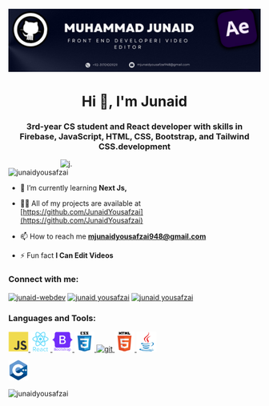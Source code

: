 ![logo](https://github.com/JunaidYousafzai/JunaidYousafzai/blob/main/Github%20Banner.jpeg)

<h1 align="center">Hi 👋, I'm Junaid</h1>
<h3 align="center">3rd-year CS student and React developer with skills in Firebase, JavaScript, HTML, CSS, Bootstrap, and Tailwind CSS.development</h3>
<img  align="right" alt="j." width="400"  src="https://media0.giphy.com/media/zhYSVCirREeIZtONCI/200.gif">

<p align="left"> <img src="https://komarev.com/ghpvc/?username=junaidyousafzai&label=Profile%20views&color=0e75b6&style=flat" alt="junaidyousafzai" /> </p>

- 🌱 I’m currently learning **Next Js,**

- 👨‍💻 All of my projects are available at [https://github.com/JunaidYousafzai](https://github.com/JunaidYousafzai)

- 📫 How to reach me **mjunaidyousafzai948@gmail.com**

- ⚡ Fun fact **I Can Edit Videos**

<h3 align="left">Connect with me:</h3>
<p align="left">
<a href="https://github.com/JunaidYousafzai" target="blank"><img align="center" src="https://raw.githubusercontent.com/rahuldkjain/github-profile-readme-generator/master/src/images/icons/Social/devto.svg" alt="junaid-webdev" height="30" width="40" /></a>
<a href="https://www.linkedin.com/in/junaid-yousafzai-980b27262/" target="blank"><img align="center" src="https://raw.githubusercontent.com/rahuldkjain/github-profile-readme-generator/master/src/images/icons/Social/linked-in-alt.svg" alt="junaid yousafzai" height="30" width="40" /></a>
<a href="https://www.facebook.com/junaid.yousafzai.140" target="blank"><img align="center" src="https://raw.githubusercontent.com/rahuldkjain/github-profile-readme-generator/master/src/images/icons/Social/facebook.svg" alt="junaid yousafzai" height="30" width="40" /></a>
</p>

<h3 align="left">Languages and Tools:</h3>
<p align="left">
<a href="https://developer.mozilla.org/en-US/docs/Web/JavaScript" target="_blank" rel="noreferrer"> <img src="https://raw.githubusercontent.com/devicons/devicon/master/icons/javascript/javascript-original.svg" alt="javascript" width="40" height="40"/> </a>
<a href="https://reactjs.org/" target="_blank" rel="noreferrer"> <img src="https://raw.githubusercontent.com/devicons/devicon/master/icons/react/react-original-wordmark.svg" alt="react" width="40" height="40"/> <a href="https://getbootstrap.com" target="_blank" rel="noreferrer"> <img src="https://raw.githubusercontent.com/devicons/devicon/master/icons/bootstrap/bootstrap-plain-wordmark.svg" style="background-color: purple" alt="bootstrap" width="40" height="40"/> </a> <a href="https://www.w3schools.com/css/" target="_blank" rel="noreferrer"> <img src="https://raw.githubusercontent.com/devicons/devicon/master/icons/css3/css3-original-wordmark.svg" alt="css3" width="40" height="40"/> </a> <a href="https://git-scm.com/" target="_blank" rel="noreferrer"> <img src="https://www.vectorlogo.zone/logos/git-scm/git-scm-icon.svg" alt="git" width="40" height="40"/> </a> <a href="https://www.w3.org/html/" target="_blank" rel="noreferrer"> <img src="https://raw.githubusercontent.com/devicons/devicon/master/icons/html5/html5-original-wordmark.svg" alt="html5" width="40" height="40"/> </a> <a href="https://www.java.com" target="_blank" rel="noreferrer"> <img src="https://raw.githubusercontent.com/devicons/devicon/master/icons/java/java-original.svg" alt="java" width="40" height="40"/> </a>   </p>
  <a href="https://www.w3schools.com/cpp/" target="_blank" rel="noreferrer"> <img src="https://raw.githubusercontent.com/devicons/devicon/master/icons/cplusplus/cplusplus-original.svg" alt="cplusplus" width="40" height="40"/> </a>

<p><img align="center" src="https://github-readme-streak-stats.herokuapp.com/?user=junaidyousafzai&" alt="junaidyousafzai" /></p>
